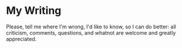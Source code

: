 # My Writing

Please, tell me where I'm wrong, I'd like to know, so I can do better: all criticism, comments, questions, and whatnot are welcome and greatly appreciated.

